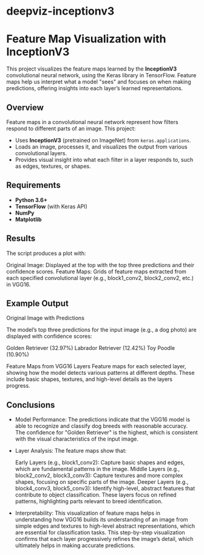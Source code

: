 # deepviz-inceptionv3
# Feature Map Visualization with InceptionV3

This project visualizes the feature maps learned by the **InceptionV3** convolutional neural network, using the Keras library in TensorFlow. Feature maps help us interpret what a model "sees" and focuses on when making predictions, offering insights into each layer’s learned representations.


## Overview

Feature maps in a convolutional neural network represent how filters respond to different parts of an image. This project:
- Uses **InceptionV3** (pretrained on ImageNet) from `keras.applications`.
- Loads an image, processes it, and visualizes the output from various convolutional layers.
- Provides visual insight into what each filter in a layer responds to, such as edges, textures, or shapes.

## Requirements

- **Python 3.6+**
- **TensorFlow** (with Keras API)
- **NumPy**
- **Matplotlib**

## Results

The script produces a plot with:

Original Image: Displayed at the top with the top three predictions and their confidence scores.
Feature Maps: Grids of feature maps extracted from each specified convolutional layer (e.g., block1_conv2, block2_conv2, etc.) in VGG16.

## Example Output

Original Image with Predictions

The model’s top three predictions for the input image (e.g., a dog photo) are displayed with confidence scores:

Golden Retriever (32.97%)
Labrador Retriever (12.42%)
Toy Poodle (10.90%)

Feature Maps from VGG16 Layers
Feature maps for each selected layer, showing how the model detects various patterns at different depths. These include basic shapes, textures, and high-level details as the layers progress.


## Conclusions

-  Model Performance: The predictions indicate that the VGG16 model is able to recognize and classify dog breeds with reasonable accuracy. The confidence for "Golden Retriever" is the highest, which is consistent with the visual characteristics of the input image.

-  Layer Analysis: The feature maps show that:

      Early Layers (e.g., block1_conv2): Capture basic shapes and edges, which are fundamental patterns in the image.
      Middle Layers (e.g., block2_conv2, block3_conv3): Capture textures and more complex shapes, focusing on specific parts of the image.
      Deeper Layers (e.g., block4_conv3, block5_conv3): Identify high-level, abstract features that contribute to object classification. These layers focus on refined patterns, highlighting parts relevant to breed identification.

-  Interpretability: This visualization of feature maps helps in understanding how VGG16 builds its understanding of an image from simple edges and textures to high-level abstract representations, which are essential for classification tasks. This step-by-step visualization confirms that each layer progressively refines the image’s detail, which ultimately helps in making accurate predictions.

